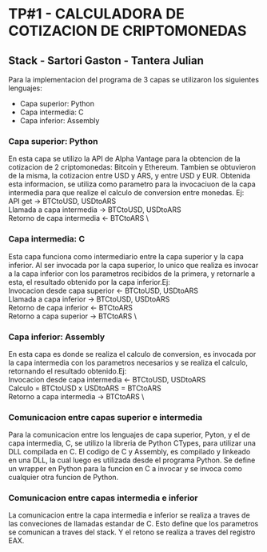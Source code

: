 # TP#1 - CALCULADORA DE COTIZACION DE CRIPTOMONEDAS
## Stack - Sartori Gaston - Tantera Julian

Para la implementacion del programa de 3 capas se utilizaron los siguientes lenguajes:
- Capa superior: Python
- Capa intermedia: C
- Capa inferior: Assembly

### Capa superior: Python
En esta capa se utilizo la API de Alpha Vantage para la obtencion de la cotizacion de 2 criptomonedas: Bitcoin y Ethereum. Tambien se obtuvieron de la misma, la cotizacion entre USD y ARS, y entre USD y EUR.
Obtenida esta informacion, se utiliza como parametro para la invocaciuon de la capa intermedia para que realize el calculo de conversion entre monedas. Ej: \
    API get -> BTCtoUSD, USDtoARS \
    Llamada a capa intermedia -> BTCtoUSD, USDtoARS \
    Retorno de capa intermedia <- BTCtoARS \

### Capa intermedia: C
Esta capa funciona como intermediario entre la capa superior y la capa inferior. Al ser invocada por la capa superior, lo unico que realiza es invocar a la capa inferior con los parametros recibidos de la primera, y retornarle a esta, el resultado obtenido por la capa inferior.Ej: \
    Invocacion desde capa superior <- BTCtoUSD, USDtoARS \
    Llamada a capa inferior -> BTCtoUSD, USDtoARS \
    Retorno de capa inferior <- BTCtoARS \
    Retorno a capa superior -> BTCtoARS \

### Capa inferior: Assembly 
En esta capa es donde se realiza el calculo de conversion, es invocada por la capa intermedia con los parametros necesarios y se realiza el calculo, retornando el resultado obtenido.Ej: \
    Invocacion desde capa intermedia <- BTCtoUSD, USDtoARS \
    Calculo = BTCtoUSD x USDtoARS = BTCtoARS \
    Retorno a capa intermedia -> BTCtoARS \

### Comunicacion entre capas superior e intermedia
Para la comunicacion entre los lenguajes de capa superior, Pyton, y el de capa intermedia, C, se utilizo la libreria de Python CTypes, para utilizar una DLL compilada en C.
El codigo de C y Assembly, es compilado y linkeado en una DLL, la cual luego es utilizada desde el programa Python. Se define un wrapper en Python para la funcion en C a invocar y se invoca como cualquier otra funcion de Python.

### Comunicacion entre capas intermedia e inferior
La comunicacion entre la capa intermedia e inferior se realiza a traves de las conveciones de llamadas estandar de C. Esto define que los parametros se comunican a traves del stack. Y el retono se realiza a traves del registro EAX. 

